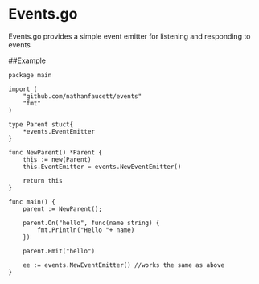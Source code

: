 Events.go
=====

Events.go provides a simple event emitter for listening and responding to events

##Example
```
package main

import (
	"github.com/nathanfaucett/events"
	"fmt"
)

type Parent stuct{
	*events.EventEmitter
}

func NewParent() *Parent {
	this := new(Parent)
	this.EventEmitter = events.NewEventEmitter()
	
	return this
}

func main() {
	parent := NewParent();
	
	parent.On("hello", func(name string) {
		fmt.Println("Hello "+ name)
	})
	
	parent.Emit("hello")
	
	ee := events.NewEventEmitter() //works the same as above
}
```